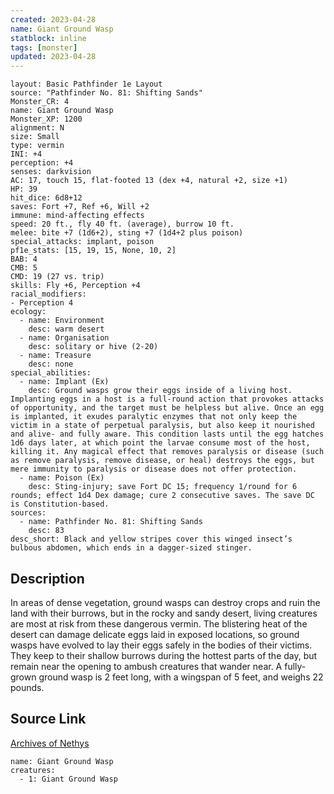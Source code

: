 ```yaml
---
created: 2023-04-28
name: Giant Ground Wasp
statblock: inline
tags: [monster]
updated: 2023-04-28
---
```

```statblock
layout: Basic Pathfinder 1e Layout
source: "Pathfinder No. 81: Shifting Sands"
Monster_CR: 4
name: Giant Ground Wasp
Monster_XP: 1200
alignment: N
size: Small
type: vermin
INI: +4
perception: +4
senses: darkvision
AC: 17, touch 15, flat-footed 13 (dex +4, natural +2, size +1)
HP: 39
hit_dice: 6d8+12
saves: Fort +7, Ref +6, Will +2
immune: mind-affecting effects
speed: 20 ft., fly 40 ft. (average), burrow 10 ft.
melee: bite +7 (1d6+2), sting +7 (1d4+2 plus poison)
special_attacks: implant, poison
pf1e_stats: [15, 19, 15, None, 10, 2]
BAB: 4
CMB: 5
CMD: 19 (27 vs. trip)
skills: Fly +6, Perception +4
racial_modifiers:
- Perception 4
ecology:
  - name: Environment
    desc: warm desert
  - name: Organisation
    desc: solitary or hive (2-20)
  - name: Treasure
    desc: none
special_abilities:
  - name: Implant (Ex)
    desc: Ground wasps grow their eggs inside of a living host. Implanting eggs in a host is a full-round action that provokes attacks of opportunity, and the target must be helpless but alive. Once an egg is implanted, it exudes paralytic enzymes that not only keep the victim in a state of perpetual paralysis, but also keep it nourished and alive- and fully aware. This condition lasts until the egg hatches 1d6 days later, at which point the larvae consume most of the host, killing it. Any magical effect that removes paralysis or disease (such as remove paralysis, remove disease, or heal) destroys the eggs, but mere immunity to paralysis or disease does not offer protection.
  - name: Poison (Ex)
    desc: Sting-injury; save Fort DC 15; frequency 1/round for 6 rounds; effect 1d4 Dex damage; cure 2 consecutive saves. The save DC is Constitution-based.
sources:
  - name: Pathfinder No. 81: Shifting Sands
    desc: 83
desc_short: Black and yellow stripes cover this winged insect’s bulbous abdomen, which ends in a dagger-sized stinger.
```
## Description
In areas of dense vegetation, ground wasps can destroy crops and ruin the land with their burrows, but in the rocky and sandy desert, living creatures are most at risk from these dangerous vermin. The blistering heat of the desert can damage delicate eggs laid in exposed locations, so ground wasps have evolved to lay their eggs safely in the bodies of their victims. They keep to their shallow burrows during the hottest parts of the day, but remain near the opening to ambush creatures that wander near. A fully-grown ground wasp is 2 feet long, with a wingspan of 5 feet, and weighs 22 pounds.
## Source Link
[Archives of Nethys](https://aonprd.com/MonsterDisplay.aspx?ItemName=Giant%20Ground%20Wasp)
```encounter-table
name: Giant Ground Wasp
creatures:
  - 1: Giant Ground Wasp
```
